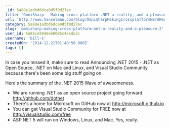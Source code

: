```yaml
---
_id: 5a88e1adbd6dca0d5f0d27ec
title: "OmniSharp - Making cross-platform .NET a reality, and a pleasure"
url: 'http://www.hanselman.com/blog/OmniSharpMakingCrossplatformNETARealityAndAPleasure.aspx'
category: 5a88e1adbd6dca0d5f0d27ec
slug: 'omnisharp-making-cross-platform-net-a-reality-and-a-pleasure-2'
user_id: 5a83ce59d6eb0005c4ecda2c
username: 'bill-s'
createdOn: '2014-12-21T01:48:50.000Z'
tags: []
---
```


In case you missed it, make sure to read Announcing .NET 2015 - .NET as Open Source, .NET on Mac and Linux, and Visual Studio Community because there's been some big stuff going on.

Here's the summary of the .NET 2015 Wave of awesomeness.

- We are running .NET as an open source project going forward. http://github.com/dotnet
- There's a home for Microsoft on GitHub now at http://microsoft.github.io
- You can get Visual Studio Community for FREE now at http://visualstudio.com/free
- ASP.NET 5 will run on Windows, Linux, and Mac. Yes, really.
